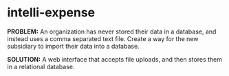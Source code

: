 # intelli-expense

**PROBLEM:**
An organization has never stored their data in a database, and instead uses a comma separated text file.
Create a way for the new subsidiary to import their data into a database. 

**SOLUTION:**
A web interface that accepts file uploads, and then stores them in a relational database.
